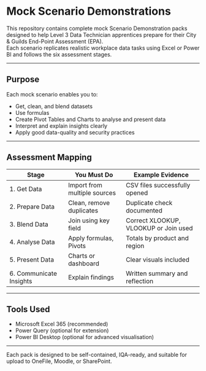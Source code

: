 # Mock Scenario Demonstrations

This repository contains complete mock Scenario Demonstration packs designed to help Level 3 Data Technician apprentices prepare for their City & Guilds End-Point Assessment (EPA).  
Each scenario replicates realistic workplace data tasks using Excel or Power BI and follows the six assessment stages.

---

## Purpose

Each mock scenario enables you  to:
- Get, clean, and blend datasets
- Use formulas
- Create Pivot Tables and Charts to analyse and present data
- Interpret and explain insights clearly
- Apply good data-quality and security practices

---

## Assessment Mapping

| Stage | You Must Do | Example Evidence |
|--------|--------------------|------------------|
| 1. Get Data | Import from multiple sources | CSV files successfully opened |
| 2. Prepare Data | Clean, remove duplicates | Duplicate check documented |
| 3. Blend Data | Join using key field | Correct XLOOKUP, VLOOKUP or Join used |
| 4. Analyse Data | Apply formulas, Pivots | Totals by product and region |
| 5. Present Data | Charts or dashboard | Clear visuals included |
| 6. Communicate Insights | Explain findings | Written summary and reflection |

---

## Tools Used

- Microsoft Excel 365 (recommended)  
- Power Query (optional for extension)  
- Power BI Desktop (optional for advanced visualisation)


---

Each pack is designed to be self-contained, IQA-ready, and suitable for upload to OneFile, Moodle, or SharePoint.
